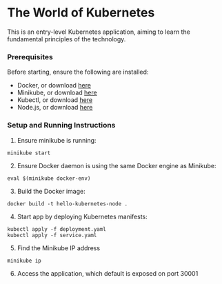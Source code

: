 # The World of Kubernetes

This is an entry-level Kubernetes application, aiming to learn the fundamental principles of the technology.

### Prerequisites

Before starting, ensure the following are installed:

- Docker, or download [here](https://docs.docker.com/get-docker/)
- Minikube, or download [here](https://minikube.sigs.k8s.io/docs/start/)
- Kubectl, or download [here](https://minikube.sigs.k8s.io/docs/start/)
- Node.js, or download [here](https://nodejs.org/en/download)

### Setup and Running Instructions

1. Ensure minikube is running:

```
minikube start
```

2. Ensure Docker daemon is using the same Docker engine as Minikube:

```
eval $(minikube docker-env)
```

3. Build the Docker image:

```
docker build -t hello-kubernetes-node .
```

4. Start app by deploying Kubernetes manifests:

```
kubectl apply -f deployment.yaml
kubectl apply -f service.yaml
```

5. Find the Minikube IP address

```
minikube ip
```

6. Access the application, which default is exposed on port 30001
